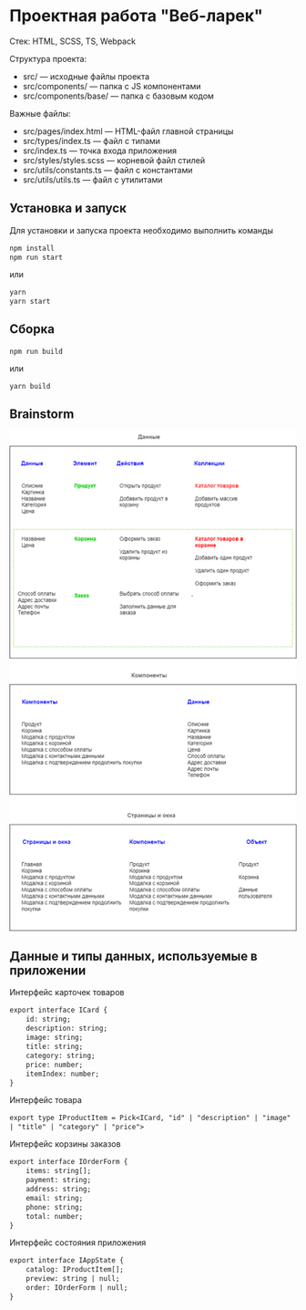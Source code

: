 # Проектная работа "Веб-ларек"

Стек: HTML, SCSS, TS, Webpack

Структура проекта:
- src/ — исходные файлы проекта
- src/components/ — папка с JS компонентами
- src/components/base/ — папка с базовым кодом

Важные файлы:
- src/pages/index.html — HTML-файл главной страницы
- src/types/index.ts — файл с типами
- src/index.ts — точка входа приложения
- src/styles/styles.scss — корневой файл стилей
- src/utils/constants.ts — файл с константами
- src/utils/utils.ts — файл с утилитами

## Установка и запуск
Для установки и запуска проекта необходимо выполнить команды

```
npm install
npm run start
```

или

```
yarn
yarn start
```
## Сборка

```
npm run build
```

или

```
yarn build
```

## Brainstorm
![Brainstorm](Larek.drawio.png "Text to show on mouseover")

## Данные и типы данных, используемые в приложении

Интерфейс карточек товаров

```
export interface ICard {
    id: string;
    description: string;
    image: string;
    title: string;
    category: string;
    price: number;
    itemIndex: number;
}
```

Интерфейс товара

```
export type IProductItem = Pick<ICard, "id" | "description" | "image" | "title" | "category" | "price">
```

Интерфейс корзины заказов

```
export interface IOrderForm {
    items: string[];
    payment: string;
    address: string;
    email: string;
    phone: string;
    total: number;
}
```

Интерфейс состояния приложения

```
export interface IAppState {
    catalog: IProductItem[];
    preview: string | null;
    order: IOrderForm | null;
}
```